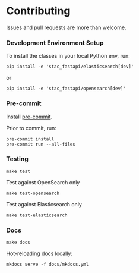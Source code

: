 # Contributing

Issues and pull requests are more than welcome.
  

### Development Environment Setup

To install the classes in your local Python env, run:

```shell
pip install -e 'stac_fastapi/elasticsearch[dev]'
```

or

```shell
pip install -e 'stac_fastapi/opensearch[dev]'
```

### Pre-commit

Install [pre-commit](https://pre-commit.com/#install).

Prior to commit, run:

```shell
pre-commit install
pre-commit run --all-files
```   

### Testing

```shell
make test
```
Test against OpenSearch only

```shell
make test-opensearch
```

Test against Elasticsearch only

```shell
make test-elasticsearch
```  

### Docs

```shell
make docs
```

Hot-reloading docs locally:

```shell
mkdocs serve -f docs/mkdocs.yml
```
